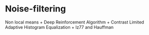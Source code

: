 # Noise-filtering
Non local means + Deep Reinforcement Algorithm + Contrast Limited Adaptive Histogram Equalization + lz77 and Hauffman
